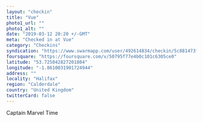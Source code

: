 ```yaml
---
layout: "checkin"
title: "Vue"
photo1_url: ""
photo1_alt: ""
date: "2019-03-12 20:20 +/-GMT"
meta: "Checked in at Vue"
category: "Checkins"
syndication: "https://www.swarmapp.com/user/492614834/checkin/5c881473f709c1002c249cbc"
foursquare: "https://foursquare.com/v/50795f77e4b0c101c6305ce0"
latitude: "53.725042827201804"
longitude: "-1.8610031901724944"
address: ""
locality: "Halifax"
region: "Calderdale"
country: "United Kingdom"
twitterCard: false
---
```

Captain Marvel Time
